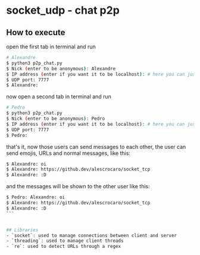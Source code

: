 # socket_udp - chat p2p

## How to execute
open the first tab in terminal and run
```bash
# Alexandre
$ python3 p2p_chat.py
$ Nick (enter to be anonymous): Alexandre
$ IP address (enter if you want it to be localhost): # here you can just press enter 
$ UDP port: 7777
$ Alexandre: 
```

now open a second tab in terminal and run
```bash
# Pedro
$ python3 p2p_chat.py
$ Nick (enter to be anonymous): Pedro
$ IP address (enter if you want it to be localhost): # here you can just press enter 
$ UDP port: 7777
$ Pedro: 
```

that's it, now those users can send messages to each other, the user can send emojis, URLs and normal messages, like this:
```bash
$ Alexandre: oi
$ Alexandre: https://github.dev/alescrocaro/socket_tcp
$ Alexandre: :D
```

and the messages will be shown to the other user like this:
````bash
$ Pedro: Alexandre: oi
$ Alexandre: https://github.dev/alescrocaro/socket_tcp
$ Alexandre: :D
```


## Libraries
- `socket`: used to manage connections between client and server
- `threading`: used to manage client threads
- `re`: used to detect URLs through a regex